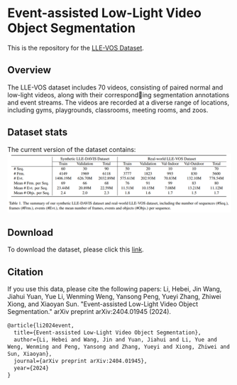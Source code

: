 # Event-assisted Low-Light Video Object Segmentation


This is the repository for the [LLE-VOS Dataset](https://mailustceducn-my.sharepoint.com/:f:/g/personal/lihebei_mail_ustc_edu_cn/EglLfpidmBhKqVsOQS91SaQBOEgY2-fPq27ZaSVHekUEiA?e=d3y4hJ).
## Overview
The LLE-VOS dataset includes 70 videos, consisting of paired normal and low-light videos, along with their corresponding segmentation annotations and event streams. The videos are recorded at a diverse range of locations, including gyms, playgrounds, classrooms, meeting rooms, and zoos.

## Dataset stats
The current version of the dataset contains:
![Dataset](Images/dataset.png)


## Download
To download the dataset, please click this [link](https://mailustceducn-my.sharepoint.com/:f:/g/personal/lihebei_mail_ustc_edu_cn/EglLfpidmBhKqVsOQS91SaQBOEgY2-fPq27ZaSVHekUEiA?e=d3y4hJ). 

## Citation
If you use this data, please cite the following papers:
Li, Hebei, Jin Wang, Jiahui Yuan, Yue Li, Wenming Weng, Yansong Peng, Yueyi Zhang, Zhiwei Xiong, and Xiaoyan Sun. "Event-assisted Low-Light Video Object Segmentation." arXiv preprint arXiv:2404.01945 (2024).

```
@article{li2024event,
  title={Event-assisted Low-Light Video Object Segmentation},
  author={Li, Hebei and Wang, Jin and Yuan, Jiahui and Li, Yue and Weng, Wenming and Peng, Yansong and Zhang, Yueyi and Xiong, Zhiwei and Sun, Xiaoyan},
  journal={arXiv preprint arXiv:2404.01945},
  year={2024}
}
```



